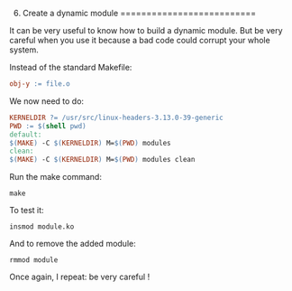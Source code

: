 6. Create a dynamic module
==========================

It can be very useful to know how to build a dynamic module. But be very careful when you use it because a bad code could corrupt your whole system.

Instead of the standard Makefile:

```Makefile
obj-y := file.o
```

We now need to do:

```Makefile
KERNELDIR ?= /usr/src/linux-headers-3.13.0-39-generic
PWD := $(shell pwd)
default:
$(MAKE) -C $(KERNELDIR) M=$(PWD) modules
clean:
$(MAKE) -C $(KERNELDIR) M=$(PWD) modules clean
```

Run the make command:

```Shell
make
```

To test it:

```Shell
insmod module.ko
```

And to remove the added module:

```Shell
rmmod module
```

Once again, I repeat: be very careful !